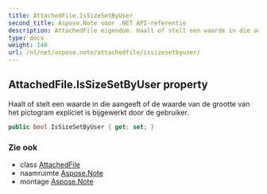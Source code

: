```yaml
---
title: AttachedFile.IsSizeSetByUser
second_title: Aspose.Note voor .NET API-referentie
description: AttachedFile eigendom. Haalt of stelt een waarde in die aangeeft of de waarde van de grootte van het pictogram expliciet is bijgewerkt door de gebruiker.
type: docs
weight: 140
url: /nl/net/aspose.note/attachedfile/issizesetbyuser/
---
```

## AttachedFile.IsSizeSetByUser property

Haalt of stelt een waarde in die aangeeft of de waarde van de grootte van het pictogram expliciet is bijgewerkt door de gebruiker.

```csharp
public bool IsSizeSetByUser { get; set; }
```

### Zie ook

* class [AttachedFile](../)
* naamruimte [Aspose.Note](../../attachedfile/)
* montage [Aspose.Note](../../../)


